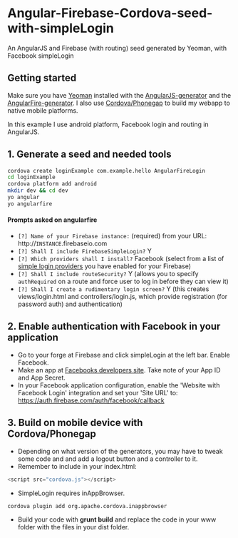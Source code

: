 Angular-Firebase-Cordova-seed-with-simpleLogin
==============================================

An AngularJS and Firebase (with routing) seed generated by Yeoman, with Facebook simpleLogin 

## Getting started
Make sure you have [Yeoman](http://yeoman.io/) installed with the [AngularJS-generator](https://github.com/yeoman/generator-angular) and the [AngularFire-generator](https://github.com/yeoman/generator-angular). I also use [Cordova/Phonegap](http://cordova.apache.org/docs/en/3.4.0/guide_cli_index.md.html#The%20Command-Line%20Interface) to build my webapp to native mobile platforms.

In this example I use android platform, Facebook login and routing in AngularJS.





## **1\.** Generate a seed and needed tools

```bash
cordova create loginExample com.example.hello AngularFireLogin
cd loginExample
cordova platform add android
mkdir dev && cd dev
yo angular
yo angularfire
```
#### Prompts asked on angularfire

 * `[?] Name of your Firebase instance:`
   (required) from your URL: http://`INSTANCE`.firebaseio.com
 * `[?] Shall I include FirebaseSimpleLogin?`
    Y
 * `[?] Which providers shall I install?`
   Facebook (select from a list of [simple login providers](https://www.firebase.com/docs/security/simple-login-overview.html) you have enabled for your Firebase)
 * `[?] Shall I include routeSecurity?`
    Y (allows you to specify `authRequired` on a route and force user to log in before they can view it)
 * `[?] Shall I create a rudimentary login screen?`
    Y (this creates views/login.html and controllers/login.js, which provide registration (for password auth) and authentication)


## **2\.** Enable authentication with Facebook in your application
 * Go to your forge at Firebase and click simpleLogin at the left bar. Enable Facebook.
 * Make an app at [Facebooks developers site](https://developers.facebook.com/apps). Take note of your App ID and App Secret.
 * In your Facebook application configuration, enable the 'Website with Facebook Login' integration and set your 'Site URL' to: https://auth.firebase.com/auth/facebook/callback
 

## **3\.** Build on mobile device with Cordova/Phonegap
 * Depending on what version of the generators, you may have to tweak some code and and add a logout button and a controller to it.
 * Remember to include in your index.html:
```javascript
<script src="cordova.js"></script> 
```
 * SimpleLogin requires inAppBrowser.
```bash
cordova plugin add org.apache.cordova.inappbrowser
```
 * Build your code with **grunt build** and replace the code in your www folder with the files in your dist folder.
